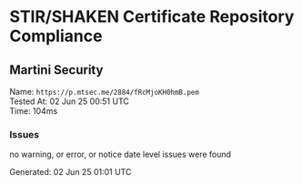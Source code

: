 # STIR/SHAKEN Certificate Repository Compliance

## Martini Security

Name: `https://p.mtsec.me/2884/fRcMjoKH0hmB.pem`\
Tested At: 02 Jun 25 00:51 UTC\
Time: 104ms

### Issues

no warning, or error, or notice date level issues were found

Generated: 02 Jun 25 01:01 UTC